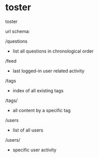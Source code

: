 toster
======

toster



url schema:

/questions

- list all questions in chronological order

/feed 

- last logged-in user related activity

/tags

- index of all existing tags

/tags/<tag>

- all content by a specific tag

/users

- list of all users

/users/<user>

- specific user activity


